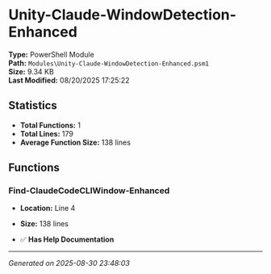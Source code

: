 # Unity-Claude-WindowDetection-Enhanced

**Type:** PowerShell Module  
**Path:** `Modules\Unity-Claude-WindowDetection-Enhanced.psm1`  
**Size:** 9.34 KB  
**Last Modified:** 08/20/2025 17:25:22  

## Statistics

- **Total Functions:** 1
- **Total Lines:** 179
- **Average Function Size:** 138 lines

## Functions


### Find-ClaudeCodeCLIWindow-Enhanced

- **Location:** Line 4
- **Size:** 138 lines

- ✅ **Has Help Documentation**

---
*Generated on 2025-08-30 23:48:03*
